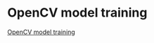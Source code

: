 # OpenCV model training
[OpenCV model training](https://aiwithcloud.com/2022/09/19/opencv_model_training/)
